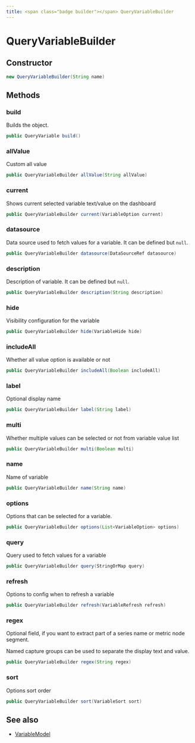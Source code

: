 ```yaml
---
title: <span class="badge builder"></span> QueryVariableBuilder
---
```

# <span class="badge builder"></span> QueryVariableBuilder

## Constructor

```java
new QueryVariableBuilder(String name)
```
## Methods

### <span class="badge object-method"></span> build

Builds the object.

```java
public QueryVariable build()
```

### <span class="badge object-method"></span> allValue

Custom all value

```java
public QueryVariableBuilder allValue(String allValue)
```

### <span class="badge object-method"></span> current

Shows current selected variable text/value on the dashboard

```java
public QueryVariableBuilder current(VariableOption current)
```

### <span class="badge object-method"></span> datasource

Data source used to fetch values for a variable. It can be defined but `null`.

```java
public QueryVariableBuilder datasource(DataSourceRef datasource)
```

### <span class="badge object-method"></span> description

Description of variable. It can be defined but `null`.

```java
public QueryVariableBuilder description(String description)
```

### <span class="badge object-method"></span> hide

Visibility configuration for the variable

```java
public QueryVariableBuilder hide(VariableHide hide)
```

### <span class="badge object-method"></span> includeAll

Whether all value option is available or not

```java
public QueryVariableBuilder includeAll(Boolean includeAll)
```

### <span class="badge object-method"></span> label

Optional display name

```java
public QueryVariableBuilder label(String label)
```

### <span class="badge object-method"></span> multi

Whether multiple values can be selected or not from variable value list

```java
public QueryVariableBuilder multi(Boolean multi)
```

### <span class="badge object-method"></span> name

Name of variable

```java
public QueryVariableBuilder name(String name)
```

### <span class="badge object-method"></span> options

Options that can be selected for a variable.

```java
public QueryVariableBuilder options(List<VariableOption> options)
```

### <span class="badge object-method"></span> query

Query used to fetch values for a variable

```java
public QueryVariableBuilder query(StringOrMap query)
```

### <span class="badge object-method"></span> refresh

Options to config when to refresh a variable

```java
public QueryVariableBuilder refresh(VariableRefresh refresh)
```

### <span class="badge object-method"></span> regex

Optional field, if you want to extract part of a series name or metric node segment.

Named capture groups can be used to separate the display text and value.

```java
public QueryVariableBuilder regex(String regex)
```

### <span class="badge object-method"></span> sort

Options sort order

```java
public QueryVariableBuilder sort(VariableSort sort)
```

## See also

 * <span class="badge object-type-class"></span> [VariableModel](./object-VariableModel.md)
